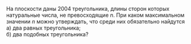 На плоскости даны 2004 треугольника, длины сторон которых натуральные числа, не превосходящие $n$. При каком максимальном значении $n$ можно утверждать, что среди них обязательно найдутся
<br>
а) два равных треугольника;
<br>
б) два подобных треугольника?